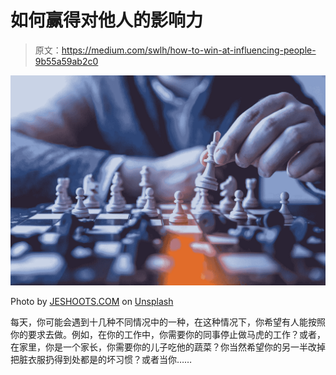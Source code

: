 # 如何赢得对他人的影响力

> 原文：<https://medium.com/swlh/how-to-win-at-influencing-people-9b55a59ab2c0>

![](img/d43e72a62ead010d2ed1bad25899ee51.png)

Photo by [JESHOOTS.COM](https://unsplash.com/photos/fzOITuS1DIQ?utm_source=unsplash&utm_medium=referral&utm_content=creditCopyText) on [Unsplash](https://unsplash.com/search/photos/boss?utm_source=unsplash&utm_medium=referral&utm_content=creditCopyText)

每天，你可能会遇到十几种不同情况中的一种，在这种情况下，你希望有人能按照你的要求去做。例如，在你的工作中，你需要你的同事停止做马虎的工作？或者，在家里，你是一个家长，你需要你的儿子吃他的蔬菜？你当然希望你的另一半改掉把脏衣服扔得到处都是的坏习惯？或者当你……